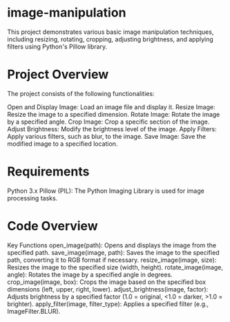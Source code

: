 # image-manipulation

This project demonstrates various basic image manipulation techniques, including resizing, rotating, cropping, adjusting brightness, and applying filters using Python's Pillow library.

# Project Overview
The project consists of the following functionalities:

Open and Display Image: Load an image file and display it.
Resize Image: Resize the image to a specified dimension.
Rotate Image: Rotate the image by a specified angle.
Crop Image: Crop a specific section of the image.
Adjust Brightness: Modify the brightness level of the image.
Apply Filters: Apply various filters, such as blur, to the image.
Save Image: Save the modified image to a specified location.

# Requirements
Python 3.x
Pillow (PIL): The Python Imaging Library is used for image processing tasks.


# Code Overview
Key Functions
open_image(path): Opens and displays the image from the specified path.
save_image(image, path): Saves the image to the specified path, converting it to RGB format if necessary.
resize_image(image, size): Resizes the image to the specified size (width, height).
rotate_image(image, angle): Rotates the image by a specified angle in degrees.
crop_image(image, box): Crops the image based on the specified box dimensions (left, upper, right, lower).
adjust_brightness(image, factor): Adjusts brightness by a specified factor (1.0 = original, <1.0 = darker, >1.0 = brighter).
apply_filter(image, filter_type): Applies a specified filter (e.g., ImageFilter.BLUR).
